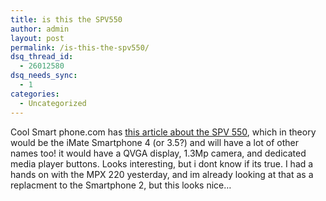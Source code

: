```yaml
---
title: is this the SPV550
author: admin
layout: post
permalink: /is-this-the-spv550/
dsq_thread_id:
  - 26012580
dsq_needs_sync:
  - 1
categories:
  - Uncategorized
---
```

Cool Smart phone.com has [this article about the SPV 550][1], which in theory would be the iMate Smartphone 4 (or 3.5?) and will have a lot of other names too! it would have a QVGA display, 1.3Mp camera, and dedicated media player buttons. Looks interesting, but i dont know if its true. I had a hands on with the MPX 220 yesterday, and im already looking at that as a replacment to the Smartphone 2, but this looks nice&#8230;

 [1]: http://www.coolsmartphone.com/news1306.html